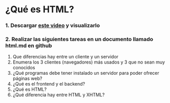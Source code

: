 ¿Qué es HTML?
==

### 1. Descargar [este video](https://wequi.com/index.php/s/PPngeRMBYXPeyc5) y visualizarlo

### 2. Realizar las siguientes tareas en un documento llamado html.md en github

1. Que diferencias hay entre un cliente y un servidor 
2. Enumera los 3 clientes (navegadores) más usados y 3 que no sean muy conocidos 
3. ¿Qué programas debe tener instalado un servidor para poder ofrecer páginas web? 
4. ¿Qué es el frontend y el backend? 
5. ¿Qué es HTML? 
6. ¿Qué diferencia hay entre HTML y XHTML? 
